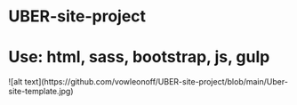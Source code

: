 # UBER-site-project
<h1> Use: html, sass, bootstrap, js, gulp </h1>
![alt text](https://github.com/vowleonoff/UBER-site-project/blob/main/Uber-site-template.jpg)
